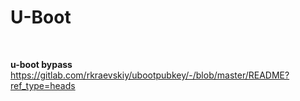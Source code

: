 # U-Boot #

<br>

**u-boot bypass**<br>
https://gitlab.com/rkraevskiy/ubootpubkey/-/blob/master/README?ref_type=heads
